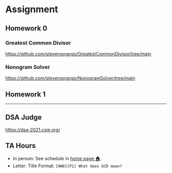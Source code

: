 # Assignment



## Homework 0

### Greatest Common Divisor
https://github.com/stevengogogo/GreatestCommonDivisor/tree/main

### Nonogram Solver
https://github.com/stevengogogo/NonogramSolver/tree/main


## Homework 1


---

## DSA Judge

https://dsa-2021.csie.org/


## TA Hours

- In person: See schedule in [home page 🏠](https://stevengogogo.github.io/DataStructureAlgorithm/#/?id=dsa-judge).
- Letter: 
    Title Format: `[HW0][P1] What does GCD mean?`